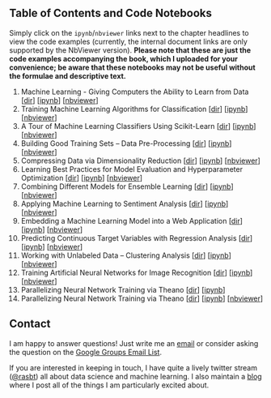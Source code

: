 ## Table of Contents and Code Notebooks


Simply click on the `ipynb`/`nbviewer` links next to the chapter headlines to view the code examples (currently, the internal document links are only supported by the NbViewer version).
**Please note that these are just the code examples accompanying the book, which I uploaded for your convenience; be aware that these notebooks may not be useful without the formulae and descriptive text.**   


1. Machine Learning - Giving Computers the Ability to Learn from Data [[dir](./ch01)] [[ipynb](./ch01/ch01.ipynb)] [[nbviewer](http://nbviewer.ipython.org/github/rasbt/python-machine-learning-book/blob/master/code/ch01/ch01.ipynb)]
2. Training Machine Learning Algorithms for Classification [[dir](./ch02)] [[ipynb](./ch02/ch02.ipynb)] [[nbviewer](http://nbviewer.ipython.org/github/rasbt/python-machine-learning-book/blob/master/code/ch02/ch02.ipynb)]
3. A Tour of Machine Learning Classifiers Using Scikit-Learn [[dir](./ch03)] [[ipynb](./ch03/ch03.ipynb)] [[nbviewer](http://nbviewer.ipython.org/github/rasbt/python-machine-learning-book/blob/master/code/ch03/ch03.ipynb)]
4. Building Good Training Sets – Data Pre-Processing [[dir](./ch04)] [[ipynb](./ch04/ch04.ipynb)] [[nbviewer](http://nbviewer.ipython.org/github/rasbt/python-machine-learning-book/blob/master/code/ch04/ch04.ipynb)]
5. Compressing Data via Dimensionality Reduction [[dir](./ch05)] [[ipynb](./ch05/ch05.ipynb)] [[nbviewer](http://nbviewer.ipython.org/github/rasbt/python-machine-learning-book/blob/master/code/ch05/ch05.ipynb)]
6. Learning Best Practices for Model Evaluation and Hyperparameter Optimization [[dir](./ch06)] [[ipynb](./ch06/ch06.ipynb)] [[nbviewer](http://nbviewer.ipython.org/github/rasbt/python-machine-learning-book/blob/master/code/ch06/ch06.ipynb)]
7. Combining Different Models for Ensemble Learning [[dir](./ch07)] [[ipynb](./ch07/ch07.ipynb)] [[nbviewer](http://nbviewer.ipython.org/github/rasbt/python-machine-learning-book/blob/master/code/ch07/ch07.ipynb)]
8. Applying Machine Learning to Sentiment Analysis [[dir](./ch08)] [[ipynb](./ch08/ch08.ipynb)] [[nbviewer](http://nbviewer.ipython.org/github/rasbt/python-machine-learning-book/blob/master/code/ch08/ch08.ipynb)]
9. Embedding a Machine Learning Model into a Web Application [[dir](./ch09)] [[ipynb](./ch09/ch09.ipynb)] [[nbviewer](http://nbviewer.ipython.org/github/rasbt/python-machine-learning-book/blob/master/code/ch09/ch09.ipynb)]
10. Predicting Continuous Target Variables with Regression Analysis [[dir](./ch10)] [[ipynb](./ch10/ch10.ipynb)] [[nbviewer](http://nbviewer.ipython.org/github/rasbt/python-machine-learning-book/blob/master/code/ch10/ch10.ipynb)]
11. Working with Unlabeled Data – Clustering Analysis [[dir](./ch11)] [[ipynb](./ch11/ch11.ipynb)] [[nbviewer](http://nbviewer.ipython.org/github/rasbt/python-machine-learning-book/blob/master/code/ch11/ch11.ipynb)]
12. Training Artificial Neural Networks for Image Recognition [[dir](./ch12)] [[ipynb](./ch12/ch12.ipynb)] [[nbviewer](http://nbviewer.ipython.org/github/rasbt/python-machine-learning-book/blob/master/code/ch12/ch12.ipynb)]
13. Parallelizing Neural Network Training via Theano [[dir](./ch13)] [[ipynb](.2/ch12.ipynb)]
13. Parallelizing Neural Network Training via Theano [[dir](./ch13)] [[ipynb](./ch13/ch13.ipynb)] [[nbviewer](http://nbviewer.ipython.org/github/rasbt/python-machine-learning-book/blob/master/code/ch13/ch13.ipynb)]

## Contact

I am happy to answer questions! Just write me an [email](mailto:mail@sebastianraschka.com)
or consider asking the question on the [Google Groups Email List](https://groups.google.com/forum/#!forum/python-machine-learning-book).

If you are interested in keeping in touch, I have quite a lively twitter stream ([@rasbt](https://twitter.com/rasbt)) all about data science and machine learning. I also maintain a [blog](http://sebastianraschka.com/articles.html) where I post all of the things I am particularly excited about.
